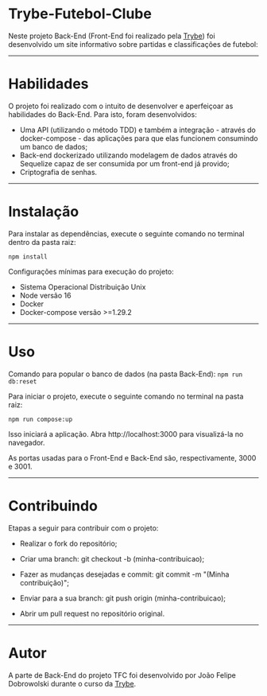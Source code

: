 # Trybe-Futebol-Clube

Neste projeto Back-End (Front-End foi realizado pela <a href="https://www.betrybe.com/" target="_blank">Trybe</a>) foi desenvolvido um site informativo sobre partidas e classificações de futebol:

-----

# Habilidades

O projeto foi realizado com o intuito de desenvolver e aperfeiçoar as habilidades do Back-End. Para isto, foram desenvolvidos:
- Uma API (utilizando o método TDD) e também a integração - através do docker-compose - das aplicações para que elas funcionem consumindo um banco de dados;
- Back-end dockerizado utilizando modelagem de dados através do Sequelize capaz de ser consumida por um front-end já provido;
- Criptografia de senhas.

-----

# Instalação

Para instalar as dependências, execute o seguinte comando no terminal dentro da pasta raiz:

`npm install`

Configurações mínimas para execução do projeto:

 - Sistema Operacional Distribuição Unix
 - Node versão 16
 - Docker
 - Docker-compose versão >=1.29.2

-----

# Uso

Comando para popular o banco de dados (na pasta Back-End):
`npm run db:reset`

Para iniciar o projeto, execute o seguinte comando no terminal na pasta raiz:

`npm run compose:up`

Isso iniciará a aplicação. Abra http://localhost:3000 para visualizá-la no navegador.

As portas usadas para o Front-End e Back-End são, respectivamente, 3000 e 3001.

-----

# Contribuindo

Etapas a seguir para contribuir com o projeto:

- Realizar o fork do repositório;

- Criar uma branch: git checkout -b (minha-contribuicao);

- Fazer as mudanças desejadas e commit: git commit -m "(Minha contribuição)";

- Enviar para a sua branch: git push origin (minha-contribuicao);

- Abrir um pull request no repositório original.

-----

# Autor

A parte de Back-End do projeto TFC foi desenvolvido por João Felipe Dobrowolski durante o curso da <a href="https://www.betrybe.com/" target="_blank">Trybe</a>.
